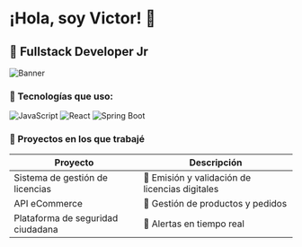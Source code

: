 # ¡Hola, soy Victor! 👋

## 🚀 Fullstack Developer Jr

<img src="https://yourbanner.png" alt="Banner" />

### 🔧 Tecnologías que uso:
![JavaScript](https://img.shields.io/badge/-JavaScript-yellow?logo=javascript&logoColor=white)
![React](https://img.shields.io/badge/-React-blue?logo=react&logoColor=white)
![Spring Boot](https://img.shields.io/badge/-SpringBoot-green?logo=spring&logoColor=white)

### 📂 Proyectos en los que trabajé
| Proyecto | Descripción |
|----------|-------------|
| Sistema de gestión de licencias | 🔑 Emisión y validación de licencias digitales |
| API eCommerce | 🛒 Gestión de productos y pedidos |
| Plataforma de seguridad ciudadana | 🚨 Alertas en tiempo real |
